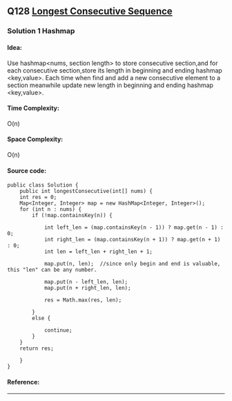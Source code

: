 ## Q128 [Longest Consecutive Sequence](https://leetcode.com/problems/longest-consecutive-sequence/) 

### Solution 1 Hashmap
#### Idea:  
Use hashmap<nums, section length> to store consecutive section,and for each consecutive section,store its length in beginning and ending hashmap <key,value>.
Each time when find and add a new consecutive element to a section meanwhile update new length in beginning and ending hashmap <key,value>.
#### Time Complexity:
O(n)
#### Space Complexity:
O(n)
#### Source code:
```
public class Solution {
    public int longestConsecutive(int[] nums) {
    int res = 0;
    Map<Integer, Integer> map = new HashMap<Integer, Integer>();
    for (int n : nums) {
        if (!map.containsKey(n)) {
            
            int left_len = (map.containsKey(n - 1)) ? map.get(n - 1) : 0;
            int right_len = (map.containsKey(n + 1)) ? map.get(n + 1) : 0;
            int len = left_len + right_len + 1;
            
            map.put(n, len);  //since only begin and end is valuable, this "len" can be any number.
            
            map.put(n - left_len, len);
            map.put(n + right_len, len);
            
            res = Math.max(res, len);
            
        }
        else {
            
            continue;
        }
    }
    return res;
      
    }
}
```
#### Reference:

---

